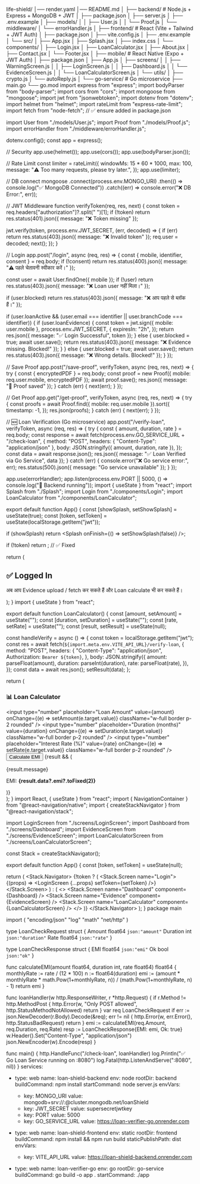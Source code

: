 life-shield/
│── render.yaml
│── README.md
│
├── backend/                 # Node.js + Express + MongoDB + JWT
│   ├── package.json
│   ├── server.js
│   ├── .env.example
│   ├── models/
│   │   ├── User.js
│   │   └── Proof.js
│   └── middleware/
│       └── errorHandler.js
│
├── frontend/                # React (Vite + Tailwind + JWT Auth)
│   ├── package.json
│   ├── vite.config.js
│   ├── .env.example
│   └── src/
│       ├── App.jsx
│       ├── Splash.jsx
│       ├── index.css
│       └── components/
│           ├── Login.jsx
│           ├── LoanCalculator.jsx
│           ├── About.jsx
│           ├── Contact.jsx
│           └── Footer.jsx
│
├── mobile/                  # React Native (Expo + JWT Auth)
│   ├── package.json
│   ├── App.js
│   ├── screens/
│   │   ├── WarningScreen.js
│   │   ├── LoginScreen.js
│   │   ├── Dashboard.js
│   │   └── EvidenceScreen.js
│   │   └── LoanCalculatorScreen.js
│   └── utils/
│       ├── crypto.js
│       └── autoReply.js
│
└── go-service/              # Go microservice
    ├── main.go
    └── go.mod
import express from "express";
import bodyParser from "body-parser";
import cors from "cors";
import mongoose from "mongoose";
import jwt from "jsonwebtoken";
import dotenv from "dotenv";
import helmet from "helmet";
import rateLimit from "express-rate-limit";
import fetch from "node-fetch"; // ✅ ensure added in package.json

import User from "./models/User.js";
import Proof from "./models/Proof.js";
import errorHandler from "./middleware/errorHandler.js";

dotenv.config();
const app = express();

// Security
app.use(helmet());
app.use(cors());
app.use(bodyParser.json());

// Rate Limit
const limiter = rateLimit({
  windowMs: 15 * 60 * 1000,
  max: 100,
  message: "⚠️ Too many requests, please try later.",
});
app.use(limiter);

// DB connect
mongoose
  .connect(process.env.MONGO_URI)
  .then(() => console.log("✅ MongoDB Connected"))
  .catch((err) => console.error("❌ DB Error:", err));

// JWT Middleware
function verifyToken(req, res, next) {
  const token = req.headers["authorization"]?.split(" ")[1];
  if (!token) return res.status(401).json({ message: "❌ Token missing" });

  jwt.verify(token, process.env.JWT_SECRET, (err, decoded) => {
    if (err) return res.status(403).json({ message: "❌ Invalid token" });
    req.user = decoded;
    next();
  });
}

// Login
app.post("/login", async (req, res) => {
  const { mobile, identifier, consent } = req.body;
  if (!consent) return res.status(400).json({ message: "⚠️ पहले चेतावनी स्वीकार करें।" });

  const user = await User.findOne({ mobile });
  if (!user) return res.status(403).json({ message: "❌ Loan user नहीं मिला।" });

  if (user.blocked) return res.status(403).json({ message: "❌ आप पहले से ब्लॉक हैं।" });

  if (user.loanActive && (user.email === identifier || user.branchCode === identifier)) {
    if (user.loanEvidence) {
      const token = jwt.sign({ mobile: user.mobile }, process.env.JWT_SECRET, {
        expiresIn: "2h",
      });
      return res.json({ message: "✅ Login Successful", token });
    } else {
      user.blocked = true;
      await user.save();
      return res.status(403).json({ message: "❌ Evidence missing. Blocked!" });
    }
  } else {
    user.blocked = true;
    await user.save();
    return res.status(403).json({ message: "❌ Wrong details. Blocked!" });
  }
});

// Save Proof
app.post("/save-proof", verifyToken, async (req, res, next) => {
  try {
    const { encryptedPDF } = req.body;
    const proof = new Proof({ mobile: req.user.mobile, encryptedPDF });
    await proof.save();
    res.json({ message: "📂 Proof saved" });
  } catch (err) {
    next(err);
  }
});

// Get Proof
app.get("/get-proof", verifyToken, async (req, res, next) => {
  try {
    const proofs = await Proof.find({ mobile: req.user.mobile }).sort({
      timestamp: -1,
    });
    res.json(proofs);
  } catch (err) {
    next(err);
  }
});

// 🆕 Loan Verification (Go microservice)
app.post("/verify-loan", verifyToken, async (req, res) => {
  try {
    const { amount, duration, rate } = req.body;
    const response = await fetch(process.env.GO_SERVICE_URL + "/check-loan", {
      method: "POST",
      headers: { "Content-Type": "application/json" },
      body: JSON.stringify({ amount, duration, rate }),
    });
    const data = await response.json();
    res.json({ message: "✅ Loan Verified via Go Service", data });
  } catch (err) {
    console.error("❌ Go service error:", err);
    res.status(500).json({ message: "Go service unavailable" });
  }
});

app.use(errorHandler);
app.listen(process.env.PORT || 5000, () => console.log("🚀 Backend running"));
import { useState } from "react";
import Splash from "./Splash";
import Login from "./components/Login";
import LoanCalculator from "./components/LoanCalculator";

export default function App() {
  const [showSplash, setShowSplash] = useState(true);
  const [token, setToken] = useState(localStorage.getItem("jwt"));

  if (showSplash) return <Splash onFinish={() => setShowSplash(false)} />;

  if (!token) return <Login setToken={setToken} />; // ✅ Fixed

  return (
    <div className="p-6">
      <h2 className="text-lg font-bold text-green-700">✅ Logged In</h2>
      <p className="mt-2 text-gray-700">
        अब आप Evidence upload / fetch कर सकते हैं और Loan calculate भी कर सकते हैं।
      </p>
      <LoanCalculator />
    </div>
  );
}
import { useState } from "react";

export default function LoanCalculator() {
  const [amount, setAmount] = useState("");
  const [duration, setDuration] = useState("");
  const [rate, setRate] = useState("");
  const [result, setResult] = useState(null);

  const handleVerify = async () => {
    const token = localStorage.getItem("jwt");
    const res = await fetch(`${import.meta.env.VITE_API_URL}/verify-loan`, {
      method: "POST",
      headers: {
        "Content-Type": "application/json",
        Authorization: `Bearer ${token}`,
      },
      body: JSON.stringify({
        amount: parseFloat(amount),
        duration: parseInt(duration),
        rate: parseFloat(rate),
      }),
    });
    const data = await res.json();
    setResult(data);
  };

  return (
    <div className="p-4 bg-white rounded shadow mt-4 space-y-3 w-80">
      <h3 className="text-lg font-bold">📊 Loan Calculator</h3>
      <input
        type="number"
        placeholder="Loan Amount"
        value={amount}
        onChange={(e) => setAmount(e.target.value)}
        className="w-full border p-2 rounded"
      />
      <input
        type="number"
        placeholder="Duration (months)"
        value={duration}
        onChange={(e) => setDuration(e.target.value)}
        className="w-full border p-2 rounded"
      />
      <input
        type="number"
        placeholder="Interest Rate (%)"
        value={rate}
        onChange={(e) => setRate(e.target.value)}
        className="w-full border p-2 rounded"
      />
      <button
        onClick={handleVerify}
        className="w-full bg-green-600 text-white py-2 rounded"
      >
        Calculate EMI
      </button>
      {result && (
        <div className="mt-2 text-sm">
          <p>{result.message}</p>
          <p>
            EMI: <strong>{result.data?.emi?.toFixed(2)}</strong>
          </p>
        </div>
      )}
    </div>
  );
}
import React, { useState } from "react";
import { NavigationContainer } from "@react-navigation/native";
import { createStackNavigator } from "@react-navigation/stack";

import LoginScreen from "./screens/LoginScreen";
import Dashboard from "./screens/Dashboard";
import EvidenceScreen from "./screens/EvidenceScreen";
import LoanCalculatorScreen from "./screens/LoanCalculatorScreen";

const Stack = createStackNavigator();

export default function App() {
  const [token, setToken] = useState(null);

  return (
    <NavigationContainer>
      <Stack.Navigator>
        {!token ? (
          <Stack.Screen name="Login">
            {(props) => <LoginScreen {...props} setToken={setToken} />}
          </Stack.Screen>
        ) : (
          <>
            <Stack.Screen name="Dashboard" component={Dashboard} />
            <Stack.Screen name="Evidence" component={EvidenceScreen} />
            <Stack.Screen name="LoanCalculator" component={LoanCalculatorScreen} />
          </>
        )}
      </Stack.Navigator>
    </NavigationContainer>
  );
}
package main

import (
	"encoding/json"
	"log"
	"math"
	"net/http"
)

type LoanCheckRequest struct {
	Amount   float64 `json:"amount"`
	Duration int     `json:"duration"`
	Rate     float64 `json:"rate"`
}

type LoanCheckResponse struct {
	EMI float64 `json:"emi"`
	Ok  bool    `json:"ok"`
}

func calculateEMI(amount float64, duration int, rate float64) float64 {
	monthlyRate := rate / (12 * 100)
	n := float64(duration)
	emi := (amount * monthlyRate * math.Pow(1+monthlyRate, n)) /
		(math.Pow(1+monthlyRate, n) - 1)
	return emi
}

func loanHandler(w http.ResponseWriter, r *http.Request) {
	if r.Method != http.MethodPost {
		http.Error(w, "Only POST allowed", http.StatusMethodNotAllowed)
		return
	}
	var req LoanCheckRequest
	if err := json.NewDecoder(r.Body).Decode(&req); err != nil {
		http.Error(w, err.Error(), http.StatusBadRequest)
		return
	}
	emi := calculateEMI(req.Amount, req.Duration, req.Rate)
	resp := LoanCheckResponse{EMI: emi, Ok: true}
	w.Header().Set("Content-Type", "application/json")
	json.NewEncoder(w).Encode(resp)
}

func main() {
	http.HandleFunc("/check-loan", loanHandler)
	log.Println("✅ Go Loan Service running on :8080")
	log.Fatal(http.ListenAndServe(":8080", nil))
}
services:
  - type: web
    name: loan-shield-backend
    env: node
    rootDir: backend
    buildCommand: npm install
    startCommand: node server.js
    envVars:
      - key: MONGO_URI
        value: mongodb+srv://<username>:<password>@cluster.mongodb.net/loanShield
      - key: JWT_SECRET
        value: supersecretjwtkey
      - key: PORT
        value: 5000
      - key: GO_SERVICE_URL
        value: https://loan-verifier-go.onrender.com

  - type: web
    name: loan-shield-frontend
    env: static
    rootDir: frontend
    buildCommand: npm install && npm run build
    staticPublishPath: dist
    envVars:
      - key: VITE_API_URL
        value: https://loan-shield-backend.onrender.com

  - type: web
    name: loan-verifier-go
    env: go
    rootDir: go-service
    buildCommand: go build -o app .
    startCommand: ./app
